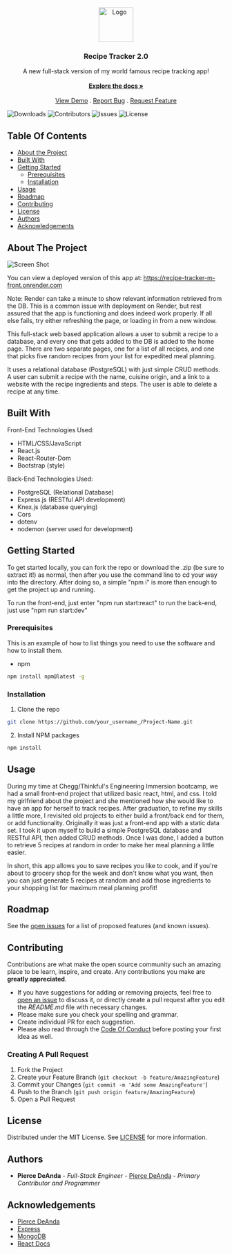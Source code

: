 <br/>
<p align="center">
  <a href="https://github.com/NewDevOnTheBlock/https://github.com/NewDevOnTheBlock/RecipeTracker-2.0">
    <img src="images/logo.png" alt="Logo" width="80" height="80">
  </a>

  <h3 align="center">Recipe Tracker 2.0</h3>

  <p align="center">
    A new full-stack version of my world famous recipe tracking app!
    <br/>
    <br/>
    <a href="https://github.com/NewDevOnTheBlock/https://github.com/NewDevOnTheBlock/RecipeTracker-2.0"><strong>Explore the docs »</strong></a>
    <br/>
    <br/>
    <a href="https://github.com/NewDevOnTheBlock/https://github.com/NewDevOnTheBlock/RecipeTracker-2.0">View Demo</a>
    .
    <a href="https://github.com/NewDevOnTheBlock/https://github.com/NewDevOnTheBlock/RecipeTracker-2.0/issues">Report Bug</a>
    .
    <a href="https://github.com/NewDevOnTheBlock/https://github.com/NewDevOnTheBlock/RecipeTracker-2.0/issues">Request Feature</a>
  </p>
</p>

![Downloads](https://img.shields.io/github/downloads/NewDevOnTheBlock/https://github.com/NewDevOnTheBlock/RecipeTracker-2.0/total) ![Contributors](https://img.shields.io/github/contributors/NewDevOnTheBlock/https://github.com/NewDevOnTheBlock/RecipeTracker-2.0?color=dark-green) ![Issues](https://img.shields.io/github/issues/NewDevOnTheBlock/https://github.com/NewDevOnTheBlock/RecipeTracker-2.0) ![License](https://img.shields.io/github/license/NewDevOnTheBlock/https://github.com/NewDevOnTheBlock/RecipeTracker-2.0) 

## Table Of Contents

* [About the Project](#about-the-project)
* [Built With](#built-with)
* [Getting Started](#getting-started)
  * [Prerequisites](#prerequisites)
  * [Installation](#installation)
* [Usage](#usage)
* [Roadmap](#roadmap)
* [Contributing](#contributing)
* [License](#license)
* [Authors](#authors)
* [Acknowledgements](#acknowledgements)

## About The Project

![Screen Shot](https://recipe-tracker-m-front.onrender.com)

You can view a deployed version of this app at: https://recipe-tracker-m-front.onrender.com

Note: Render can take a minute to show relevant information retrieved from the DB. This is a common issue with deployment on Render, but rest assured that the app is functioning and does indeed work properly. If all else fails, try either refreshing the page, or loading in from a new window.

This full-stack web based application allows a user to submit a recipe to a database, and every one that gets added to the DB is added to the home page. There are two separate pages, one for a list of all recipes, and one that picks five random recipes from your list for expedited meal planning.

It uses a relational database (PostgreSQL) with just simple CRUD methods. A user can submit a recipe with the name, cuisine origin, and a link to a website with the recipe ingredients and steps. The user is able to delete a recipe at any time.

## Built With

Front-End Technologies Used:
- HTML/CSS/JavaScript
- React.js
- React-Router-Dom
- Bootstrap (style)

Back-End Technologies Used:
- PostgreSQL (Relational Database)
- Express.js (RESTful API development)
- Knex.js (database querying)
- Cors
- dotenv
- nodemon (server used for development)

## Getting Started

To get started locally, you can fork the repo or download the .zip (be sure to extract it!) as normal, then after you use the command line to cd your way into the directory. After doing so, a simple "npm i" is more than enough to get the project up and running. 

To run the front-end, just enter "npm run start:react"
to run the back-end, just use "npm run start:dev"

### Prerequisites

This is an example of how to list things you need to use the software and how to install them.

* npm

```sh
npm install npm@latest -g
```

### Installation

1. Clone the repo

```sh
git clone https://github.com/your_username_/Project-Name.git
```

2. Install NPM packages

```sh
npm install
```

## Usage

During my time at Chegg/Thinkful's Engineering Immersion bootcamp, we had a small front-end project that utilized basic react, html, and css. I told my girlfriend about the project and she mentioned how she would like to have an app for herself to track recipes. After graduation, to refine my skills a little more, I revisited old projects to either build a front/back end for them, or add functionality. Originally it was just a front-end app with a static data set. I took it upon myself to build a simple PostgreSQL database and RESTful API, then added CRUD methods. Once I was done, I added a button to retrieve 5 recipes at random in order to make her meal planning a little easier. 

In short, this app allows you to save recipes you like to cook, and if you're about to grocery shop for the week and don't know what you want, then you can just generate 5 recipes at random and add those ingredients to your shopping list for maximum meal planning profit!

## Roadmap

See the [open issues](https://github.com/NewDevOnTheBlock/https://github.com/NewDevOnTheBlock/RecipeTracker-2.0/issues) for a list of proposed features (and known issues).

## Contributing

Contributions are what make the open source community such an amazing place to be learn, inspire, and create. Any contributions you make are **greatly appreciated**.
* If you have suggestions for adding or removing projects, feel free to [open an issue](https://github.com/NewDevOnTheBlock/https://github.com/NewDevOnTheBlock/RecipeTracker-2.0/issues/new) to discuss it, or directly create a pull request after you edit the *README.md* file with necessary changes.
* Please make sure you check your spelling and grammar.
* Create individual PR for each suggestion.
* Please also read through the [Code Of Conduct](https://github.com/NewDevOnTheBlock/https://github.com/NewDevOnTheBlock/RecipeTracker-2.0/blob/main/CODE_OF_CONDUCT.md) before posting your first idea as well.

### Creating A Pull Request

1. Fork the Project
2. Create your Feature Branch (`git checkout -b feature/AmazingFeature`)
3. Commit your Changes (`git commit -m 'Add some AmazingFeature'`)
4. Push to the Branch (`git push origin feature/AmazingFeature`)
5. Open a Pull Request

## License

Distributed under the MIT License. See [LICENSE](https://github.com/NewDevOnTheBlock/https://github.com/NewDevOnTheBlock/RecipeTracker-2.0/blob/main/LICENSE.md) for more information.

## Authors

* **Pierce DeAnda** - *Full-Stack Engineer* - [Pierce DeAnda](https://github.com/NewDevOnTheBlock/) - *Primary Contributor and Programmer*

## Acknowledgements

* [Pierce DeAnda](https://github.com/NewDevOnTheBlock/)
* [Express](https://expressjs.com)
* [MongoDB](https://mongodb.com)
* [React Docs](https://legacy.reactjs.org/docs/getting-started.html)

